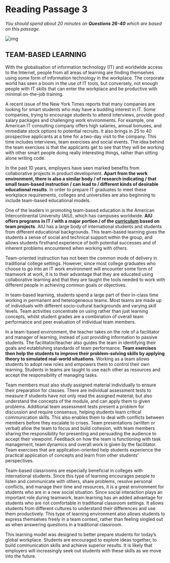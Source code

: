 # Reading Passage 3

*You should spend about 20 minutes on **Questions 26-40** which are based on this passage.*

![img](https://iotcdn.oss-ap-southeast-1.aliyuncs.com/2020-11/TEAM-BASED%20LEARNING%20_0.jpg)

## TEAM-BASED LEARNING

With the globalisation of information technology (IT) and worldwide access to the Internet, people from all areas of learning are finding themselves using some form of information technology in the workplace. The corporate world has seen a boom in the use of IT tools, but conversely, not enough people with IT skills that can enter the workplace and be productive with minimal on-the-job training.

A recent issue of the New York Times reports that many companies are looking for smart students who may have a budding interest in IT. Some companies, trying to encourage students to attend interviews, provide good salary packages and challenging work environments. For example, one American IT consulting company offers high salaries, annual bonuses, and immediate stock options to potential recruits. It also brings in 25 to 40 prospective applicants at a time for a two-day visit to the company. This time includes interviews, team exercises and social events. The idea behind the team exercises is that the applicants get to see that they will be working with other smart people doing really interesting things, rather than sitting alone writing code.

In the past 10 years, employers have seen marked benefits from collaborative projects in product development. **Apart from the work environment, there is also a similar body / of research indicating / that small team-based instruction / can lead to / different kinds of desirable educational results**. In order to prepare IT graduates to meet these workplace requirements, colleges and universities are also beginning to include team-based educational models.

One of the leaders in promoting team-based education is the American Intercontinental University (AIU), which has campuses worldwide. **AIU offers programs in IT / with a major portion / of the <u>curriculum</u> based on team projects**. AIU has a large body of international students and students from different educational backgrounds. This team-based learning gives the students a sense of social and technical support within the group, and allows students firsthand experience of both potential successes and of inherent problems encountered when working with others.

Team-oriented instruction has not been the common mode of delivery in traditional college settings. However, since most college graduates who choose to go into an IT work environment will encounter some form of teamwork at work, it is to their advantage that they are educated using collaborative learning and that they are taught the tools needed to work with different people in achieving common goals or objectives.

In team-based learning, students spend a large part of their in-class time working in permanent and heterogeneous teams. Most teams are made up of individuals with different socio-cultural backgrounds and varying skill levels. Team activities concentrate on using rather than just learning concepts, whilst student grades are a combination of overall team performance and peer evaluation of individual team members.

In a team-based environment, the teacher takes on the role of a facilitator and manager of learning, instead of just providing information to passive students. The facilitator/teacher also guides the team in identifying their goals and establishing standards of team performance. **Team exercises then help the students to improve their problem-solving skills by applying theory to simulated real-world situations**. Working as a team allows students to adopt new roles and empowers them to control their own learning. Students in teams are taught to use each other as resources and accept the responsibility of managing tasks.

Team members must also study assigned material individually to ensure their preparation for classes. There are individual assessment tests to measure if students have not only read the assigned material, but also understand the concepts of the module, and can apply them to given problems. Additional team assessment tests present a problem for discussion and require consensus, helping students learn critical communication skills. This also enables them to deal with conflicts between members before they escalate to crises. Team presentations (written or verbal) allow the team to focus and build cohesion, with team members sharing the responsibility for presenting and persuading the audience to accept their viewpoint. Feedback on how the team is functioning with task management, team dynamics and overall work is given by the facilitator. Team exercises that are application-oriented help students experience the practical application of concepts and learn from other students’ perspectives.

Team-based classrooms are especially beneficial in colleges with international students. Since this type of learning encourages people to listen and communicate with others, share problems, resolve personal conflicts, and manage their time and resources, it is a great environment for students who are in a new social situation. Since social interaction plays an important role during teamwork, team learning has an added advantage for students who are not comfortable in traditional classroom settings. It allows students from different cultures to understand their differences and use them productively. This type of learning environment also allows students to express themselves freely in a team context, rather than feeling singled out as when answering questions in a traditional classroom.

This learning model was designed to better prepare students for today’s global workplace. Students are encouraged to explore ideas together, to build communication skills and achieve superior results. It is likely that employers will increasingly seek out students with these skills as we move into the future.